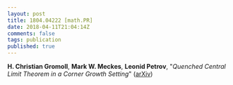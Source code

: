 ```yaml
---
layout: post
title: 1804.04222 [math.PR]
date: 2018-04-11T21:04:14Z
comments: false
tags: publication
published: true
---
```


<b>H. Christian Gromoll</b>, <b>Mark W. Meckes</b>, <b>Leonid Petrov</b>, "<i>Quenched Central Limit Theorem in a Corner Growth Setting</i>" ([arXiv](http://arxiv.org/abs/1804.04222v2))
